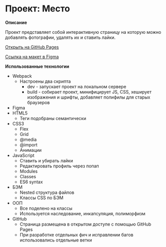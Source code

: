 # Проект: Место

**Описание**

Проект представляет собой интерактивную страницу на которую можно добавлять фотографии, удалять их и ставить лайки.

[Открыть на GitHub Pages](https://inc0re.github.io/mesto/)

[Ссылка на макет в Figma](https://www.figma.com/file/2cn9N9jSkmxD84oJik7xL7/JavaScript.-Sprint-4?node-id=0%3A1)

**Использованные технологии**

* Webpack
  + Настроены два скрипта
    + dev - запускает проект на локальном сервере
    + build - собирает проект, минифицирует JS, CSS, хеширует изображения и шрифты, добавляет полифилы для старых браузеров
* Figma
* HTML5
  + Теги подобраны семантически
* CSS3
  + Flex
  + Grid
  + @media
  + @import
  + Анимации
* JavaScript
  + Ставить и убирать лайки
  + Редактировать профиль через попап
  + Modules
  + Classes
  + ES6 syntax
* БЭМ
  + Nested структура файлов
  + Классы CSS по БЭМ
* ООП
  + Все поделено на классы
  + Используется наследование, инкапсуляция, полиморфизм 
* GitHub
  + Страница размещена в открытом доступе с помощью GitHub Pages
  + При разработке отдельных фич и исправлении багов использовались отдельные ветки
